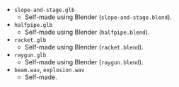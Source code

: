- `slope-and-stage.glb`
    - Self-made using Blender (`slope-and-stage.blend`).
- `halfpipe.glb`
    - Self-made using Blender (`halfpipe.blend`).
- `racket.glb`
    - Self-made using Blender (`racket.blend`).
- `raygun.glb`
    - Self-made using Blender (`raygun.blend`).
- `beam.wav`, `explosion.wav`
    - Self-made.
